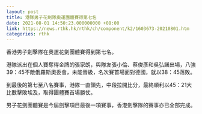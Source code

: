 ```yaml
---
layout: post
title: 港隊男子花劍隊奧運團體賽得第七名
date: 2021-08-01 14:50:23.000000000 +08:00
link: https://news.rthk.hk/rthk/ch/component/k2/1603673-20210801.htm
categories: rthk
---
```


香港男子劍擊隊在奧運花劍團體賽得到第七名。

港隊派出在個人賽奪得金牌的張家朗，與隊友張小倫、蔡俊彥和吳弘諾出場，八強39：45不敵俄羅斯奧委會，未能晉級，名次賽首場面對德國，就以38：45落敗。

到最後的第七至八名賽事，港隊一直領先，中段拉開比分，最終順利以45：21大比數擊敗埃及，取得團體賽首場勝仗。

男子花劍團體賽是今屆劍擊項目最後一項賽事，香港劍擊隊的賽事亦已全部完成。
